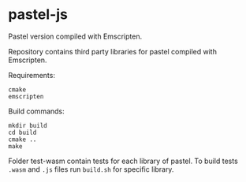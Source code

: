 # pastel-js

Pastel version compiled with Emscripten.

Repository contains third party libraries for pastel compiled with Emscripten.

Requirements:
```
cmake
emscripten
```

Build commands: 
```
mkdir build
cd build
cmake ..
make
```

Folder test-wasm contain tests for each library of pastel.
To build tests ```.wasm``` and ```.js``` files run ```build.sh``` for specific library.
